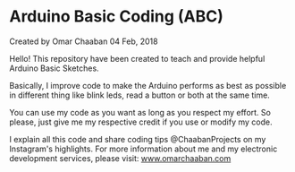 # Arduino Basic Coding (ABC)
Created by Omar Chaaban
04 Feb, 2018



Hello! This repository have been created to teach and provide helpful Arduino Basic Sketches.

Basically, I improve code to make the Arduino performs as best as possible in different thing like blink leds, read a button or both at the same time. 

You can use my code as you want as long as you respect my effort. So please, just give me my respective credit if you use or modify my code.  



I explain all this code and share coding tips @ChaabanProjects on my Instagram's highlights. 
For more information about me and my electronic development services, please visit:
www.omarchaaban.com 
